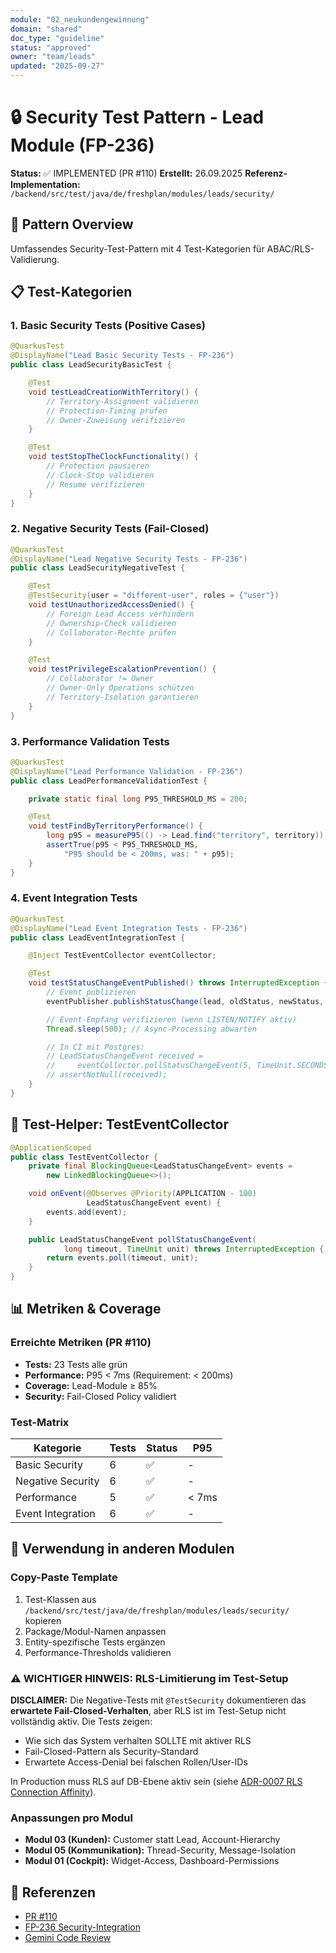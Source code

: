 ```yaml
---
module: "02_neukundengewinnung"
domain: "shared"
doc_type: "guideline"
status: "approved"
owner: "team/leads"
updated: "2025-09-27"
---
```

# 🔒 Security Test Pattern - Lead Module (FP-236)

**Status:** ✅ IMPLEMENTED (PR #110)
**Erstellt:** 26.09.2025
**Referenz-Implementation:** `/backend/src/test/java/de/freshplan/modules/leads/security/`

## 🎯 Pattern Overview

Umfassendes Security-Test-Pattern mit 4 Test-Kategorien für ABAC/RLS-Validierung.

## 📋 Test-Kategorien

### 1. Basic Security Tests (Positive Cases)
```java
@QuarkusTest
@DisplayName("Lead Basic Security Tests - FP-236")
public class LeadSecurityBasicTest {

    @Test
    void testLeadCreationWithTerritory() {
        // Territory-Assignment validieren
        // Protection-Timing prüfen
        // Owner-Zuweisung verifizieren
    }

    @Test
    void testStopTheClockFunctionality() {
        // Protection pausieren
        // Clock-Stop validieren
        // Resume verifizieren
    }
}
```

### 2. Negative Security Tests (Fail-Closed)
```java
@QuarkusTest
@DisplayName("Lead Negative Security Tests - FP-236")
public class LeadSecurityNegativeTest {

    @Test
    @TestSecurity(user = "different-user", roles = {"user"})
    void testUnauthorizedAccessDenied() {
        // Foreign Lead Access verhindern
        // Ownership-Check validieren
        // Collaborator-Rechte prüfen
    }

    @Test
    void testPrivilegeEscalationPrevention() {
        // Collaborator != Owner
        // Owner-Only Operations schützen
        // Territory-Isolation garantieren
    }
}
```

### 3. Performance Validation Tests
```java
@QuarkusTest
@DisplayName("Lead Performance Validation - FP-236")
public class LeadPerformanceValidationTest {

    private static final long P95_THRESHOLD_MS = 200;

    @Test
    void testFindByTerritoryPerformance() {
        long p95 = measureP95(() -> Lead.find("territory", territory));
        assertTrue(p95 < P95_THRESHOLD_MS,
            "P95 should be < 200ms, was: " + p95);
    }
}
```

### 4. Event Integration Tests
```java
@QuarkusTest
@DisplayName("Lead Event Integration Tests - FP-236")
public class LeadEventIntegrationTest {

    @Inject TestEventCollector eventCollector;

    @Test
    void testStatusChangeEventPublished() throws InterruptedException {
        // Event publizieren
        eventPublisher.publishStatusChange(lead, oldStatus, newStatus, user);

        // Event-Empfang verifizieren (wenn LISTEN/NOTIFY aktiv)
        Thread.sleep(500); // Async-Processing abwarten

        // In CI mit Postgres:
        // LeadStatusChangeEvent received =
        //     eventCollector.pollStatusChangeEvent(5, TimeUnit.SECONDS);
        // assertNotNull(received);
    }
}
```

## 🔧 Test-Helper: TestEventCollector
```java
@ApplicationScoped
public class TestEventCollector {
    private final BlockingQueue<LeadStatusChangeEvent> events =
        new LinkedBlockingQueue<>();

    void onEvent(@Observes @Priority(APPLICATION - 100)
                 LeadStatusChangeEvent event) {
        events.add(event);
    }

    public LeadStatusChangeEvent pollStatusChangeEvent(
            long timeout, TimeUnit unit) throws InterruptedException {
        return events.poll(timeout, unit);
    }
}
```

## 📊 Metriken & Coverage

### Erreichte Metriken (PR #110)
- **Tests:** 23 Tests alle grün
- **Performance:** P95 < 7ms (Requirement: < 200ms)
- **Coverage:** Lead-Module ≥ 85%
- **Security:** Fail-Closed Policy validiert

### Test-Matrix
| Kategorie | Tests | Status | P95 |
|-----------|-------|--------|-----|
| Basic Security | 6 | ✅ | - |
| Negative Security | 6 | ✅ | - |
| Performance | 5 | ✅ | < 7ms |
| Event Integration | 6 | ✅ | - |

## 🚀 Verwendung in anderen Modulen

### Copy-Paste Template
1. Test-Klassen aus `/backend/src/test/java/de/freshplan/modules/leads/security/` kopieren
2. Package/Modul-Namen anpassen
3. Entity-spezifische Tests ergänzen
4. Performance-Thresholds validieren

### ⚠️ WICHTIGER HINWEIS: RLS-Limitierung im Test-Setup
**DISCLAIMER:** Die Negative-Tests mit `@TestSecurity` dokumentieren das **erwartete Fail-Closed-Verhalten**, aber RLS ist im Test-Setup nicht vollständig aktiv. Die Tests zeigen:
- Wie sich das System verhalten SOLLTE mit aktiver RLS
- Fail-Closed-Pattern als Security-Standard
- Erwartete Access-Denial bei falschen Rollen/User-IDs

In Production muss RLS auf DB-Ebene aktiv sein (siehe [ADR-0007 RLS Connection Affinity](../../../adr/ADR-0007-rls-connection-affinity.md)).

### Anpassungen pro Modul
- **Modul 03 (Kunden):** Customer statt Lead, Account-Hierarchy
- **Modul 05 (Kommunikation):** Thread-Security, Message-Isolation
- **Modul 01 (Cockpit):** Widget-Access, Dashboard-Permissions

## 🔗 Referenzen
- [PR #110](https://github.com/joergstreeck/freshplan-sales-tool/pull/110)
- [FP-236 Security-Integration](../technical-concept.md#event-system-implementation-pr-110-complete)
- [Gemini Code Review](https://github.com/joergstreeck/freshplan-sales-tool/pull/110#issuecomment-3339529993)